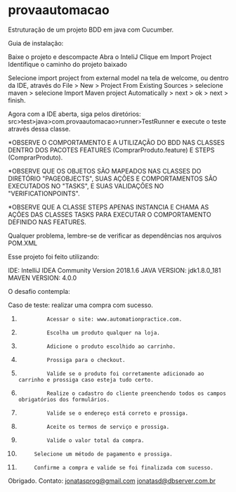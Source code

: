 # provaautomacao
Estruturação de um projeto BDD em java com Cucumber.

Guia de instalação:

Baixe o projeto e descompacte
Abra o InteliJ
Clique em Import Project
Identifique o caminho do projeto baixado

Selecione import project from external model na tela de welcome, ou dentro da IDE, através do File > New > Project From Existing Sources > selecione maven > selecione Import Maven project Automatically > next > ok > next > finish.

Agora com a IDE aberta, siga pelos diretórios: src>test>java>com.provaautomacao>runner>TestRunner e execute o teste através dessa classe.

*OBSERVE O COMPORTAMENTO E A UTILIZAÇÃO DO BDD NAS CLASSES DENTRO DOS PACOTES FEATURES (ComprarProduto.feature) E STEPS (ComprarProduto).


*OBSERVE QUE OS OBJETOS SÃO MAPEADOS NAS CLASSES DO DIRETÓRIO "PAGEOBJECTS", SUAS AÇÕES E COMPORTAMENTOS SÃO EXECUTADOS NO "TASKS", 
E SUAS VALIDAÇÕES NO "VERIFICATIONPOINTS".


*OBSERVE QUE A CLASSE STEPS APENAS INSTANCIA E CHAMA AS AÇÕES DAS CLASSES TASKS PARA EXECUTAR O COMPORTAMENTO DEFINIDO NAS FEATURES.

Qualquer problema, lembre-se de verificar as dependências nos arquivos POM.XML 

Esse projeto foi feito utilizando:

IDE: IntelliJ IDEA Community Version 2018.1.6
JAVA VERSION: jdk1.8.0_181
MAVEN VERSION: 4.0.0

O desafio contempla:

Caso de teste: realizar uma compra com sucesso.
1.              Acessar o site: www.automationpractice.com.
2.              Escolha um produto qualquer na loja.
3.              Adicione o produto escolhido ao carrinho.
4.              Prossiga para o checkout.
5.              Valide se o produto foi corretamente adicionado ao carrinho e prossiga caso esteja tudo certo.
6.              Realize o cadastro do cliente preenchendo todos os campos obrigatórios dos formulários.
7.              Valide se o endereço está correto e prossiga.
8.              Aceite os termos de serviço e prossiga.
9.              Valide o valor total da compra.
10.          Selecione um método de pagamento e prossiga.
11.          Confirme a compra e valide se foi finalizada com sucesso.


Obrigado. 
Contato: jonatasprog@gmail.com
jonatasd@dbserver.com.br


